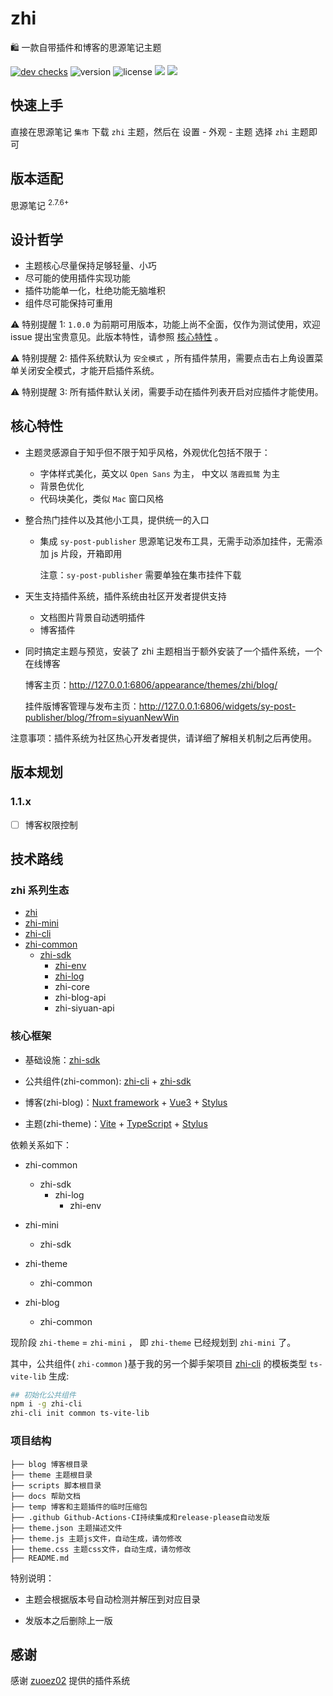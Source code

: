 # zhi

🛍️ 一款自带插件和博客的思源笔记主题

[![dev checks](https://img.shields.io/github/checks-status/terwer/zhi/main?label=build)](https://github.com/terwer/zhi/tree/main)
![version](https://img.shields.io/github/release/terwer/zhi.svg?style=flat-square)
![license](https://img.shields.io/badge/license-GPL-blue.svg?style=popout-square)
[![](https://img.shields.io/badge/主题源码-code-red)](https://github.com/terwer/src-sy-post-publisher)
[![](https://img.shields.io/badge/博客源码-code-green)](https://github.com/terwer/src-sy-post-publisher)

## 快速上手

直接在思源笔记 `集市` 下载 `zhi` 主题，然后在 <kbd>设置</kbd> - <kbd>外观</kbd> - <kbd>主题</kbd> 选择 `zhi` 主题即可

## 版本适配

思源笔记 <sup>2.7.6+</sup>

## 设计哲学

- 主题核心尽量保持足够轻量、小巧
- 尽可能的使用插件实现功能
- 插件功能单一化，杜绝功能无脑堆积
- 组件尽可能保持可重用

⚠️ 特别提醒 1: `1.0.0` 为前期可用版本，功能上尚不全面，仅作为测试使用，欢迎 issue
提出宝贵意见。此版本特性，请参照 [核心特性](#核心特性) 。

⚠️ 特别提醒 2: 插件系统默认为 `安全模式` ，所有插件禁用，需要点击右上角设置菜单关闭安全模式，才能开启插件系统。

⚠️ 特别提醒 3: 所有插件默认关闭，需要手动在插件列表开启对应插件才能使用。

## 核心特性

- 主题灵感源自于知乎但不限于知乎风格，外观优化包括不限于：

    - 字体样式美化，英文以 `Open Sans` 为主， 中文以 `落霞孤鹜` 为主
    - 背景色优化
    - 代码块美化，类似 `Mac` 窗口风格

- 整合热门挂件以及其他小工具，提供统一的入口

    - 集成 `sy-post-publisher` 思源笔记发布工具，无需手动添加挂件，无需添加 js 片段，开箱即用

      注意：`sy-post-publisher` 需要单独在集市挂件下载

- 天生支持插件系统，插件系统由社区开发者提供支持

    - 文档图片背景自动透明插件
    - 博客插件

- 同时搞定主题与预览，安装了 zhi 主题相当于额外安装了一个插件系统，一个在线博客

  博客主页：http://127.0.0.1:6806/appearance/themes/zhi/blog/

  挂件版博客管理与发布主页：http://127.0.0.1:6806/widgets/sy-post-publisher/blog/?from=siyuanNewWin

注意事项：插件系统为社区热心开发者提供，请详细了解相关机制之后再使用。

## 版本规划

### 1.1.x

- [ ] 博客权限控制

## 技术路线

### zhi 系列生态

- [zhi](https://github.com/terwer/zhi)
- [zhi-mini](https://github.com/terwer/zhi-mini)
- [zhi-cli](https://github.com/terwer/zhi-cli)
- [zhi-common](https://github.com/terwer/zhi-common)
  - [zhi-sdk](https://github.com/terwer/zhi-sdk)
      - [zhi-env](https://github.com/terwer/zhi-env)
      - [zhi-log](https://github.com/terwer/zhi-log)
      - zhi-core
      - zhi-blog-api
      - zhi-siyuan-api

### 核心框架

- 基础设施：[zhi-sdk](https://github.com/terwer/zhi-sdk)

- 公共组件(zhi-common): [zhi-cli](https://github.com/terwer/zhi-cli) + [zhi-sdk](https://github.com/terwer/zhi-sdk)

- 博客(zhi-blog)：[Nuxt framework](https://nuxt.com/) + [Vue3](https://vuejs.org/) + [Stylus](https://stylus-lang.com/)

- 主题(zhi-theme)：[Vite](https://vitejs.dev/) + [TypeScript](https://www.typescriptlang.org/) + [Stylus](https://stylus-lang.com/)

依赖关系如下：

- zhi-common
    - zhi-sdk
        - zhi-log
            - zhi-env

- zhi-mini
    - zhi-sdk

- zhi-theme
    - zhi-common

- zhi-blog
    - zhi-common

现阶段 `zhi-theme` = `zhi-mini` ， 即 `zhi-theme` 已经规划到 `zhi-mini` 了。

其中，公共组件( `zhi-common` )基于我的另一个脚手架项目 [zhi-cli](https://github.com/terwer/zhi-cli) 的模板类型 `ts-vite-lib` 生成:

```bash
## 初始化公共组件
npm i -g zhi-cli
zhi-cli init common ts-vite-lib
```

### 项目结构

```
├── blog 博客根目录
├── theme 主题根目录
├── scripts 脚本根目录
├── docs 帮助文档
├── temp 博客和主题插件的临时压缩包
├── .github Github-Actions-CI持续集成和release-please自动发版
├── theme.json 主题描述文件         
├── theme.js 主题js文件，自动生成，请勿修改
├── theme.css 主题css文件，自动生成，请勿修改
├── README.md
```

特别说明：

- 主题会根据版本号自动检测并解压到对应目录

- 发版本之后删除上一版

## 感谢

感谢 [zuoez02](https://github.com/zuoez02/siyuan-plugin-system) 提供的插件系统
